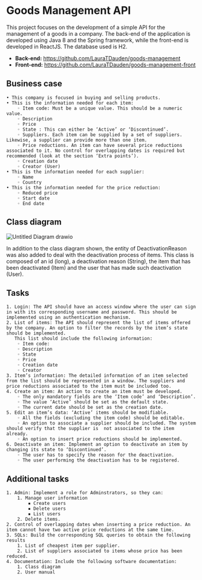 # Goods Management API

This project focuses on the development of a simple API for the management of a goods in a company.
The back-end of the application is developed using Java 8 and the Spring framework, while the front-end is developed in ReactJS. The database used is H2.

- **Back-end:** https://github.com/LauraTDauden/goods-management
- **Front-end:** https://github.com/LauraTDauden/goods-management-front

## Business case
    • This company is focused in buying and selling products. 
    • This is the information needed for each item:
        ◦ Item code: Must be a unique value. This should be a numeric value.
        ◦ Description
        ◦ Price
        ◦ State : This can either be ‘Active’ or ‘Discontinued’.
        ◦ Suppliers. Each item can be supplied by a set of suppliers. Likewise, a supplier can provide more than one item.
        ◦ Price reductions. An item can have several price reductions associated to it. No control for overlapping dates is required but recommended (look at the section ‘Extra points’).
        ◦ Creation date
        ◦ Creator (User)
    • This is the information needed for each supplier:
        ◦ Name
        ◦ Country 
    • This is the information needed for the price reduction:
        ◦ Reduced price
        ◦ Start date
        ◦ End date

## Class diagram
![Untitled Diagram drawio](https://user-images.githubusercontent.com/84546617/161215249-3ae670d4-dd51-43bc-898b-f6dd3754c60c.png)

In addition to the class diagram shown, the entity of DeactivationReason was also added to deal with the deactivation process of items. 
This class is composed of an id (long), a deactivation reason (String), the item that has been deactivated (Item) and the user that has made such deactivation (User).

## Tasks
    1. Login: The API should have an access window where the user can sign in with its corresponding username and password. This should be implemented using an authentication mechanism.
    2. List of items: The API should represent the list of items offered by the company. An option to filter the records by the item’s state should be implemented.
       This list should include the following information:
        ◦ Item code: 
        ◦ Description
        ◦ State 
        ◦ Price 
        ◦ Creation date
        ◦ Creator 
    3. Item’s information: The detailed information of an item selected from the list should be represented in a window. The suppliers and price reductions associated to the item must be included too.  
    4. Create an item: An action to create an item must be developed. 
        ◦ The only mandatory fields are the ‘Item code’ and ‘Description’. 
        ◦ The value ‘Active’ should be set as the default state. 
        ◦ The current date should be set as the creation date.
    5. Edit an item’s data: ‘Active’ items should be modifiable. 
        ◦ All the fields (excluding the item code) should be editable.
        ◦ An option to associate a supplier should be included. The system should verify that the supplier is  not associated to the item already. 
        ◦ An option to insert price reductions should be implemented.
    6. Deactivate an item: Implement an option to deactivate an item by changing its state to ‘Discontinued’. 
        ◦ The user has to specify the reason for the deactivation.
        ◦ The user performing the deactivation has to be registered.
        
## Additional tasks
    1. Admin: Implement a role for Adminstrators, so they can:
        1. Manage user information
            ▪ Create users
            ▪ Delete users
            ▪ List users
        2. Delete items.
    2. Control of overlapping dates when inserting a price reduction. An item cannot have two active price reductions at the same time.
    3. SQLs: Build the corresponding SQL queries to obtain the following results
        1. List of cheapest item per supplier.
        2. List of suppliers associated to items whose price has been reduced.
    4. Documentation: Include the following software documentation:
        1. Class diagram
        2. User manual

